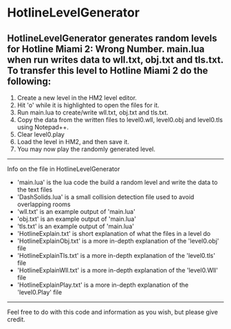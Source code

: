 # HotlineLevelGenerator
HotlineLevelGenerator generates random levels for Hotline Miami 2: Wrong Number.
main.lua when run writes data to wll.txt, obj.txt and tls.txt.
To transfer this level to Hotline Miami 2 do the following:
---
  1. Create a new level in the HM2 level editor.
  2. Hit 'o' while it is highlighted to open the files for it.
  3. Run main.lua to create/write wll.txt, obj.txt and tls.txt.
  4. Copy the data from the written files to level0.wll, level0.obj and level0.tls using Notepad++.
  5. Clear level0.play
  6. Load the level in HM2, and then save it.
  7. You may now play the randomly generated level.
---
Info on the file in HotlineLevelGenerator
  * 'main.lua' is the lua code the build a random level and write the data to the text files
  * 'DashSolids.lua' is a small collision detection file used to avoid overlapping rooms
  * 'wll.txt' is an example output of 'main.lua'
  * 'obj.txt' is an example output of 'main.lua'
  * 'tls.txt' is an example output of 'main.lua'
  * 'HotlineExplain.txt' is short explanation of what the files in a level do
  * 'HotlineExplainObj.txt' is a more in-depth explanation of the 'level0.obj' file
  * 'HotlineExplainTls.txt' is a more in-depth explanation of the 'level0.tls' file
  * 'HotlineExplainWll.txt' is a more in-depth explanation of the 'level0.Wll' file
  * 'HotlineExplainPlay.txt' is a more in-depth explanation of the 'level0.Play' file
---
Feel free to do with this code and information as you wish, but please give credit.

